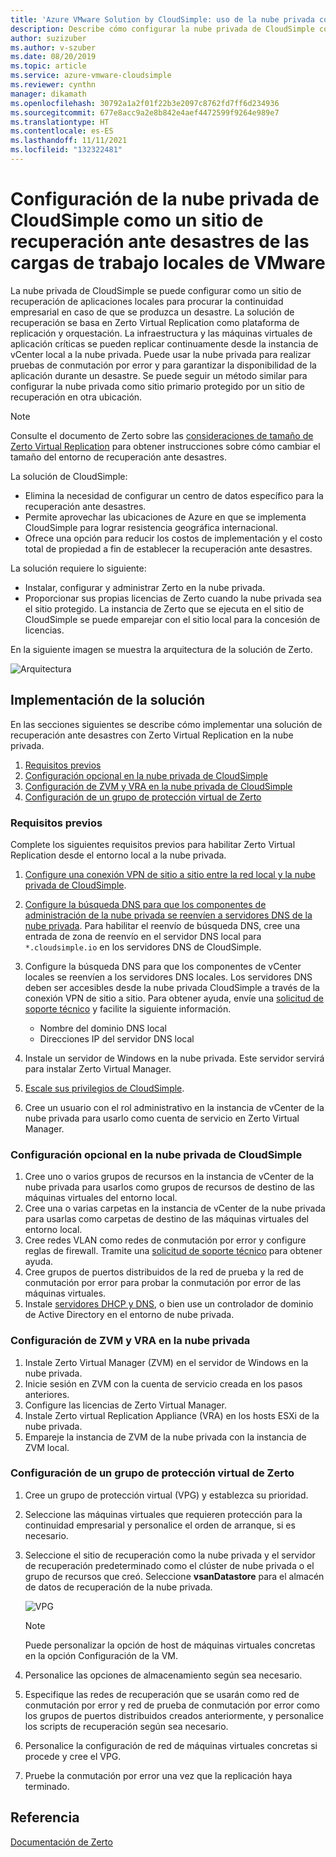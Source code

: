 ```yaml
---
title: 'Azure VMware Solution by CloudSimple: uso de la nube privada como sitio de recuperación ante desastres de cargas de trabajo locales'
description: Describe cómo configurar la nube privada de CloudSimple como un sitio de recuperación ante desastres de las cargas de trabajo locales de VMware.
author: suzizuber
ms.author: v-szuber
ms.date: 08/20/2019
ms.topic: article
ms.service: azure-vmware-cloudsimple
ms.reviewer: cynthn
manager: dikamath
ms.openlocfilehash: 30792a1a2f01f22b3e2097c8762fd7ff6d234936
ms.sourcegitcommit: 677e8acc9a2e8b842e4aef4472599f9264e989e7
ms.translationtype: HT
ms.contentlocale: es-ES
ms.lasthandoff: 11/11/2021
ms.locfileid: "132322481"
---
```

# <a name="set-up-cloudsimple-private-cloud-as-a-disaster-recovery-site-for-on-premises-vmware-workloads"></a>Configuración de la nube privada de CloudSimple como un sitio de recuperación ante desastres de las cargas de trabajo locales de VMware

La nube privada de CloudSimple se puede configurar como un sitio de recuperación de aplicaciones locales para procurar la continuidad empresarial en caso de que se produzca un desastre. La solución de recuperación se basa en Zerto Virtual Replication como plataforma de replicación y orquestación. La infraestructura y las máquinas virtuales de aplicación críticas se pueden replicar continuamente desde la instancia de vCenter local a la nube privada. Puede usar la nube privada para realizar pruebas de conmutación por error y para garantizar la disponibilidad de la aplicación durante un desastre. Se puede seguir un método similar para configurar la nube privada como sitio primario protegido por un sitio de recuperación en otra ubicación.

> [!NOTE]
> Consulte el documento de Zerto sobre las [consideraciones de tamaño de Zerto Virtual Replication](https://s3.amazonaws.com/zertodownload_docs/5.5U3/Zerto%20Virtual%20Replication%20Sizing.pdf) para obtener instrucciones sobre cómo cambiar el tamaño del entorno de recuperación ante desastres.

La solución de CloudSimple:

* Elimina la necesidad de configurar un centro de datos específico para la recuperación ante desastres.
* Permite aprovechar las ubicaciones de Azure en que se implementa CloudSimple para lograr resistencia geográfica internacional.
* Ofrece una opción para reducir los costos de implementación y el costo total de propiedad a fin de establecer la recuperación ante desastres.

La solución requiere lo siguiente:

* Instalar, configurar y administrar Zerto en la nube privada.
* Proporcionar sus propias licencias de Zerto cuando la nube privada sea el sitio protegido. La instancia de Zerto que se ejecuta en el sitio de CloudSimple se puede emparejar con el sitio local para la concesión de licencias.

En la siguiente imagen se muestra la arquitectura de la solución de Zerto.

![Arquitectura](media/cloudsimple-zerto-architecture.png)

## <a name="how-to-deploy-the-solution"></a>Implementación de la solución

En las secciones siguientes se describe cómo implementar una solución de recuperación ante desastres con Zerto Virtual Replication en la nube privada.

1. [Requisitos previos](#prerequisites)
2. [Configuración opcional en la nube privada de CloudSimple](#optional-configuration-on-your-private-cloud)
3. [Configuración de ZVM y VRA en la nube privada de CloudSimple](#set-up-zvm-and-vra-on-your-private-cloud)
4. [Configuración de un grupo de protección virtual de Zerto](#set-up-zerto-virtual-protection-group)

### <a name="prerequisites"></a>Requisitos previos

Complete los siguientes requisitos previos para habilitar Zerto Virtual Replication desde el entorno local a la nube privada.

1. [Configure una conexión VPN de sitio a sitio entre la red local y la nube privada de CloudSimple](set-up-vpn.md).
2. [Configure la búsqueda DNS para que los componentes de administración de la nube privada se reenvíen a servidores DNS de la nube privada](on-premises-dns-setup.md).  Para habilitar el reenvío de búsqueda DNS, cree una entrada de zona de reenvío en el servidor DNS local para `*.cloudsimple.io` en los servidores DNS de CloudSimple.
3. Configure la búsqueda DNS para que los componentes de vCenter locales se reenvíen a los servidores DNS locales.  Los servidores DNS deben ser accesibles desde la nube privada CloudSimple a través de la conexión VPN de sitio a sitio. Para obtener ayuda, envíe una [solicitud de soporte técnico](https://portal.azure.com/#blade/Microsoft_Azure_Support/HelpAndSupportBlade/newsupportrequest) y facilite la siguiente información.  

    * Nombre del dominio DNS local
    * Direcciones IP del servidor DNS local

4. Instale un servidor de Windows en la nube privada. Este servidor servirá para instalar Zerto Virtual Manager.
5. [Escale sus privilegios de CloudSimple](escalate-private-cloud-privileges.md).
6. Cree un usuario con el rol administrativo en la instancia de vCenter de la nube privada para usarlo como cuenta de servicio en Zerto Virtual Manager.

### <a name="optional-configuration-on-your-private-cloud"></a>Configuración opcional en la nube privada de CloudSimple

1. Cree uno o varios grupos de recursos en la instancia de vCenter de la nube privada para usarlos como grupos de recursos de destino de las máquinas virtuales del entorno local.
2. Cree una o varias carpetas en la instancia de vCenter de la nube privada para usarlas como carpetas de destino de las máquinas virtuales del entorno local.
3. Cree redes VLAN como redes de conmutación por error y configure reglas de firewall. Tramite una [solicitud de soporte técnico](https://portal.azure.com/#blade/Microsoft_Azure_Support/HelpAndSupportBlade/newsupportrequest) para obtener ayuda.
4. Cree grupos de puertos distribuidos de la red de prueba y la red de conmutación por error para probar la conmutación por error de las máquinas virtuales.
5. Instale [servidores DHCP y DNS](dns-dhcp-setup.md), o bien use un controlador de dominio de Active Directory en el entorno de nube privada.

### <a name="set-up-zvm-and-vra-on-your-private-cloud"></a>Configuración de ZVM y VRA en la nube privada

1. Instale Zerto Virtual Manager (ZVM) en el servidor de Windows en la nube privada.
2. Inicie sesión en ZVM con la cuenta de servicio creada en los pasos anteriores.
3. Configure las licencias de Zerto Virtual Manager.
4. Instale Zerto virtual Replication Appliance (VRA) en los hosts ESXi de la nube privada.
5. Empareje la instancia de ZVM de la nube privada con la instancia de ZVM local.

### <a name="set-up-zerto-virtual-protection-group"></a>Configuración de un grupo de protección virtual de Zerto

1. Cree un grupo de protección virtual (VPG) y establezca su prioridad.
2. Seleccione las máquinas virtuales que requieren protección para la continuidad empresarial y personalice el orden de arranque, si es necesario.
3. Seleccione el sitio de recuperación como la nube privada y el servidor de recuperación predeterminado como el clúster de nube privada o el grupo de recursos que creó. Seleccione **vsanDatastore** para el almacén de datos de recuperación de la nube privada.

    ![VPG](media/cloudsimple-zerto-vpg.png)

    > [!NOTE]
    > Puede personalizar la opción de host de máquinas virtuales concretas en la opción Configuración de la VM.

4. Personalice las opciones de almacenamiento según sea necesario.
5. Especifique las redes de recuperación que se usarán como red de conmutación por error y red de prueba de conmutación por error como los grupos de puertos distribuidos creados anteriormente, y personalice los scripts de recuperación según sea necesario.
6. Personalice la configuración de red de máquinas virtuales concretas si procede y cree el VPG.
7. Pruebe la conmutación por error una vez que la replicación haya terminado.

## <a name="reference"></a>Referencia

[Documentación de Zerto](https://www.zerto.com/myzerto/technical-documentation/)
